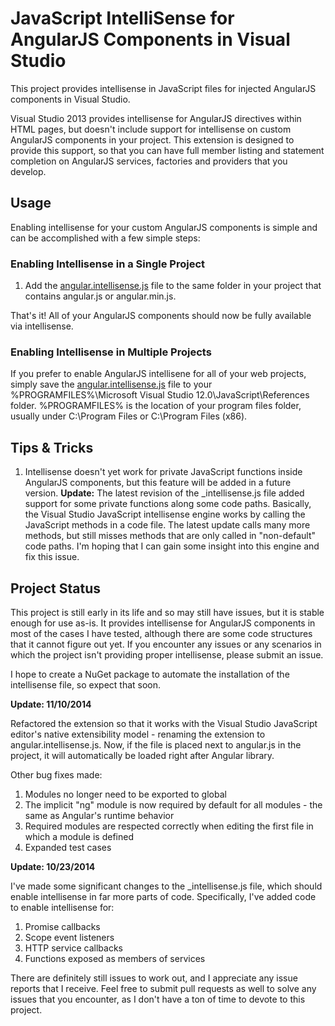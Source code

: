 JavaScript IntelliSense for AngularJS Components in Visual Studio
===================================

This project provides intellisense in JavaScript files for injected AngularJS components in Visual Studio.

Visual Studio 2013 provides intellisense for AngularJS directives within HTML pages, but doesn't include support for intellisense on custom AngularJS components in your project. This extension is designed to provide this support, so that you can have full member listing and statement completion on AngularJS services, factories and providers that you develop.

## Usage

Enabling intellisense for your custom AngularJS components is simple and can be accomplished with a few simple steps:

### Enabling Intellisense in a Single Project

1. Add the [angular.intellisense.js](https://raw.github.com/jmbledsoe/angularjs-visualstudio-intellisense/master/src/Scripts/angular.intellisense.js) file to the same folder in your project that contains angular.js or angular.min.js.

That's it! All of your AngularJS components should now be fully available via intellisense.

### Enabling Intellisense in Multiple Projects

If you prefer to enable AngularJS intellisene for all of your web projects, simply save the [angular.intellisense.js](https://raw.github.com/jmbledsoe/angularjs-visualstudio-intellisense/master/src/Scripts/angular.intellisense.js) file to your %PROGRAMFILES%\Microsoft Visual Studio 12.0\JavaScript\References folder. %PROGRAMFILES% is the location of your program files folder, usually under C:\Program Files or C:\Program Files (x86).

## Tips & Tricks

1. Intellisense doesn't yet work for private JavaScript functions inside AngularJS components, but this feature will be added in a future version. **Update:** The latest revision of the _intellisense.js file added support for some private functions along some code paths. Basically, the Visual Studio JavaScript intellisense engine works by calling the JavaScript methods in a code file. The latest update calls many more methods, but still misses methods that are only called in "non-default" code paths. I'm hoping that I can gain some insight into this engine and fix this issue.

## Project Status

This project is still early in its life and so may still have issues, but it is stable enough for use as-is. It provides intellisense for AngularJS components in most of the cases I have tested, although there are some code structures that it cannot figure out yet. If you encounter any issues or any scenarios in which the project isn't providing proper intellisense, please submit an issue.

I hope to create a NuGet package to automate the installation of the intellisense file, so expect that soon.

**Update: 11/10/2014**

Refactored the extension so that it works with the Visual Studio JavaScript editor's native extensibility model - renaming the extension to angular.intellisense.js. Now, if the file is placed next to angular.js in the project, it will automatically be loaded right after Angular library.

Other bug fixes made:

1. Modules no longer need to be exported to global
2. The implicit "ng" module is now required by default for all modules - the same as Angular's runtime behavior
3. Required modules are respected correctly when editing the first file in which a module is defined
4. Expanded test cases

**Update: 10/23/2014**

I've made some significant changes to the _intellisense.js file, which should enable intellisense in far more parts of code. Specifically, I've added code to enable intellisense for:

1. Promise callbacks
2. Scope event listeners
3. HTTP service callbacks
4. Functions exposed as members of services

There are definitely still issues to work out, and I appreciate any issue reports that I receive. Feel free to submit pull requests as well to solve any issues that you encounter, as I don't have a ton of time to devote to this project.
